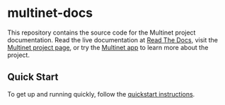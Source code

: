 # multinet-docs

This repository contains the source code for the Multinet project documentation.
Read the live documentation at [Read The
Docs](https://multinet-app.readthedocs.io), visit the [Multinet project
page](https://vdl.sci.utah.edu/projects/2019-nsf-multinet), or try the [Multinet
app](https://multinet.app) to learn more about the project.

## Quick Start

To get up and running quickly, follow the [quickstart
instructions](https://multinet-app.readthedocs.io/en/latest/quickstart.html).
